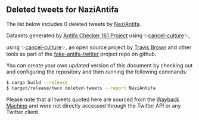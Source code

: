 ## Deleted tweets for NaziAntifa

The list below includes 0 deleted tweets by
[NaziAntifa](https://twitter.com/NaziAntifa).



Datasets generated by [Antifa Checker 161 Project](https://twitter.com/antifacheck161) using ✨[cancel-culture](https://github.com/travisbrown/cancel-culture)✨,
 
using ✨[cancel-culture](https://github.com/travisbrown/cancel-culture)✨, an open source project by 
[Travis Brown](https://twitter.com/travisbrown) and other tools as part of the 
[fake-antifa-twitter](https://github.com/antifacheck161/fake-antifa-twitter) project repo on github.

You can create your own updated version of this document by checking out and configuring the
repository and then running the following commands:

```bash
$ cargo build --release
$ target/release/twcc deleted-tweets --report NaziAntifa
```

Please note that all tweets quoted here are sourced from the
[Wayback Machine](https://web.archive.org) and were not directly accessed through the Twitter API or
any Twitter client.

